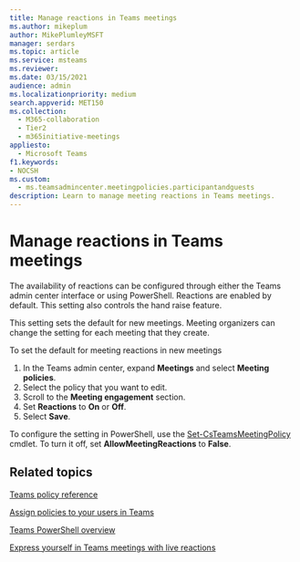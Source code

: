 ```yaml
--- 
title: Manage reactions in Teams meetings
ms.author: mikeplum
author: MikePlumleyMSFT
manager: serdars
ms.topic: article
ms.service: msteams
ms.reviewer: 
ms.date: 03/15/2021
audience: admin
ms.localizationpriority: medium
search.appverid: MET150
ms.collection: 
  - M365-collaboration
  - Tier2
  - m365initiative-meetings
appliesto: 
  - Microsoft Teams
f1.keywords:
- NOCSH
ms.custom: 
  - ms.teamsadmincenter.meetingpolicies.participantandguests
description: Learn to manage meeting reactions in Teams meetings.
---
```


# Manage reactions in Teams meetings

The availability of reactions can be configured through either the Teams admin center interface or using PowerShell. Reactions are enabled by default. This setting also controls the hand raise feature.

This setting sets the default for new meetings. Meeting organizers can change the setting for each meeting that they create.

To set the default for meeting reactions in new meetings
1. In the Teams admin center, expand **Meetings** and select **Meeting policies**.
1. Select the policy that you want to edit.
1. Scroll to the **Meeting engagement** section.
1. Set **Reactions** to **On** or **Off**.
1. Select **Save**.

To configure the setting in PowerShell, use the [Set-CsTeamsMeetingPolicy](/powershell/module/skype/set-csteamsmeetingpolicy) cmdlet. To turn it off, set **AllowMeetingReactions** to **False**.

## Related topics

[Teams policy reference](settings-policies-reference.md)

[Assign policies to your users in Teams](policy-assignment-overview.md)

[Teams PowerShell overview](teams-powershell-overview.md)

[Express yourself in Teams meetings with live reactions](https://support.microsoft.com/office/a8323a40-3d07-4129-934b-305370a36e21)